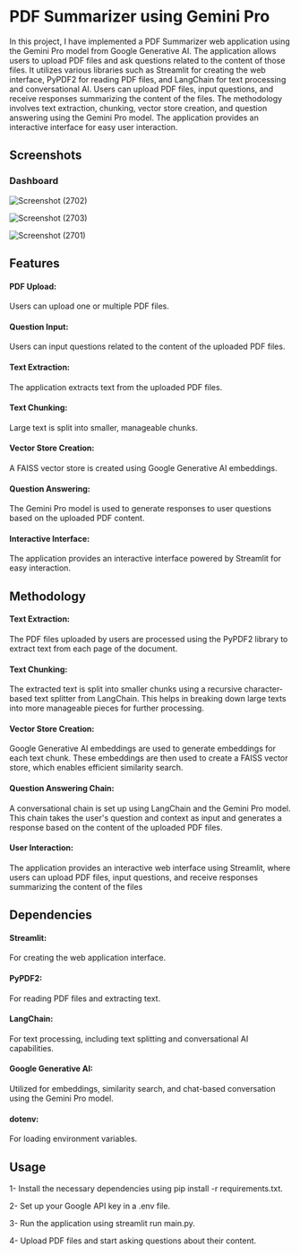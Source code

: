 
# PDF Summarizer using Gemini Pro

In this project, I have implemented a PDF Summarizer web application using the Gemini Pro model from Google Generative AI. The application allows users to upload PDF files and ask questions related to the content of those files. It utilizes various libraries such as Streamlit for creating the web interface, PyPDF2 for reading PDF files, and LangChain for text processing and conversational AI. Users can upload PDF files, input questions, and receive responses summarizing the content of the files. The methodology involves text extraction, chunking, vector store creation, and question answering using the Gemini Pro model. The application provides an interactive interface for easy user interaction.

## Screenshots

### Dashboard
![Screenshot (2702)](https://github.com/saumyajitpal/PDF-Summarizer-using-Gemini-Pro/assets/86984943/f6d1515e-ccfc-4ad8-970a-c55417cb4600)

![Screenshot (2703)](https://github.com/saumyajitpal/PDF-Summarizer-using-Gemini-Pro/assets/86984943/1a5650f2-62da-4dca-ab1e-748bd9726fd9)

![Screenshot (2701)](https://github.com/saumyajitpal/PDF-Summarizer-using-Gemini-Pro/assets/86984943/aff80e45-3cac-4c3f-8878-a0cbb1406412)


## Features

#### PDF Upload: 
Users can upload one or multiple PDF files.
#### Question Input: 
Users can input questions related to the content of the uploaded PDF files.
#### Text Extraction: 
The application extracts text from the uploaded PDF files.
#### Text Chunking: 
Large text is split into smaller, manageable chunks.
#### Vector Store Creation: 
A FAISS vector store is created using Google Generative AI embeddings.
#### Question Answering: 
The Gemini Pro model is used to generate responses to user questions based on the uploaded PDF content.
#### Interactive Interface: 
The application provides an interactive interface powered by Streamlit for easy interaction.


## Methodology

#### Text Extraction: 
The PDF files uploaded by users are processed using the PyPDF2 library to extract text from each page of the document.

#### Text Chunking: 
The extracted text is split into smaller chunks using a recursive character-based text splitter from LangChain. This helps in breaking down large texts into more manageable pieces for further processing.

#### Vector Store Creation: 
Google Generative AI embeddings are used to generate embeddings for each text chunk. These embeddings are then used to create a FAISS vector store, which enables efficient similarity search.

#### Question Answering Chain: 
A conversational chain is set up using LangChain and the Gemini Pro model. This chain takes the user's question and context as input and generates a response based on the content of the uploaded PDF files.

#### User Interaction: 
The application provides an interactive web interface using Streamlit, where users can upload PDF files, input questions, and receive responses summarizing the content of the files


## Dependencies

#### Streamlit: 
For creating the web application interface.
#### PyPDF2: 
For reading PDF files and extracting text.
#### LangChain: 
For text processing, including text splitting and conversational AI capabilities.
#### Google Generative AI: 
Utilized for embeddings, similarity search, and chat-based conversation using the Gemini Pro model.
#### dotenv: 
For loading environment variables.


## Usage

1- Install the necessary dependencies using pip install -r requirements.txt.

2- Set up your Google API key in a .env file.

3- Run the application using streamlit run main.py.

4- Upload PDF files and start asking questions about their content.
